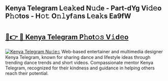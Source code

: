## Kenya Telegram L𝚎a𝚔ed N𝚞𝚍e - Part-dYg Vi𝚍𝚎o P𝚑𝚘tos - H𝚘𝚝 O𝚗𝚕yf𝚊ns L𝚎a𝚔s Ea9fW

# <h2><a href="http://kf25l6.oniu.top/?m=Kenya+Telegram">🔗👉 🔴 Kenya Telegram P𝚑ot𝚘𝚜 V𝚒d𝚎o</a></h2>

[![Kenya Telegram Nu𝚍e𝚜](https://i.imgur.com/0qMVB7G.gif)](http://kf25l6.oniu.top/?m=Kenya+Telegram)
Web-based entertainer and multimedia designer Kenya Telegram, known for sharing dance and lifestyle ideas through trending dance trends and short videos. Compassionate mentor Kenya Telegram, recognized for their kindness and guidance in helping others reach their potential.  
